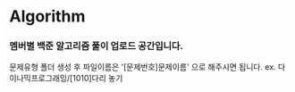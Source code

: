 # Algorithm
### 멤버별 백준 알고리즘 풀이 업로드 공간입니다. 
문제유형 폴더 생성 후 파일이름은 '[문제번호]문제이름' 으로 해주시면 됩니다.
ex. 다이나믹프로그래밍/[1010]다리 놓기
